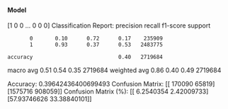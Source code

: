 #### Model
[1 0 0 ... 0 0 0]
Classification Report:
              precision    recall  f1-score   support

           0       0.10      0.72      0.17    235909
           1       0.93      0.37      0.53   2483775

    accuracy                           0.40   2719684
   macro avg       0.51      0.54      0.35   2719684
weighted avg       0.86      0.40      0.49   2719684

Accuracy: 0.39642436400699493
Confusion Matrix:
[[ 170090   65819]
 [1575716  908059]]
Confusion Matrix (%):
[[ 6.2540354   2.42009733]
 [57.93746626 33.38840101]]
